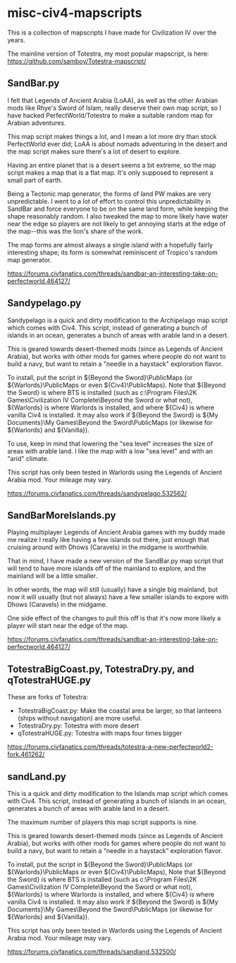 # misc-civ4-mapscripts
This is a collection of mapscripts I have made for Civilization IV over
the years.

The mainline version of Totestra, my most popular mapscript, is here: 
https://github.com/samboy/Totestra-mapscript/

## SandBar.py

I felt that Legends of Ancient Arabia (LoAA), as well as the other Arabian
mods like Rhye's Sword of Islam, really deserve their own map script,
so I have hacked PerfectWorld/Totestra to make a suitable random map
for Arabian adventures.

This map script makes things a lot, and I mean a lot more dry than stock
PerfectWorld ever did; LoAA is about nomads adventuring in the desert
and the map script makes sure there's a lot of desert to explore.

Having an entire planet that is a desert seems a bit extreme, so the map
script makes a map that is a flat map. It's only supposed to represent
a small part of earth.

Being a Tectonic map generator, the forms of land PW makes are very
unpredictable. I went to a lot of effort to control this unpredictability
in SandBar and force everyone to be on the same land form, while keeping
the shape reasonably random. I also tweaked the map to more likely have
water near the edge so players are not likely to get annoying starts at
the edge of the map--this was the lion's share of the work.

The map forms are almost always a single island with a hopefully fairly
interesting shape; its form is somewhat reminiscent of Tropico's random
map generator.

https://forums.civfanatics.com/threads/sandbar-an-interesting-take-on-perfectworld.464127/

## Sandypelago.py

Sandypelago is a quick and dirty modification to the Archipelago map
script which comes with Civ4. This script, instead of generating a bunch
of islands in an ocean, generates a bunch of areas with arable land in
a desert.

This is geared towards desert-themed mods (since as Legends of Ancient
Arabia), but works with other mods for games where people do not want
to build a navy, but want to retain a "needle in a haystack" exploration
flavor.

To install, put the script in ${Beyond the Sword}\PublicMaps
(or ${Warlords}\PublicMaps or even ${Civ4}\PublicMaps). Note that
${Beyond the Sword} is where BTS is installed (such as c:\Program
Files\2K Games\Civilization IV Complete\Beyond the Sword or what not),
${Warlords} is where Warlords is installed, and where ${Civ4} is where
vanilla Civ4 is installed. It may also work if ${Beyond the Sword} is
${My Documents}\My Games\Beyond the Sword\PublicMaps (or likewise for
${Warlords} and ${Vanilla}).

To use, keep in mind that lowering the "sea level" increases the size of
areas with arable land. I like the map with a low "sea level" and with an
"arid" climate.

This script has only been tested in Warlords using the Legends of Ancient
Arabia mod. Your mileage may vary.

https://forums.civfanatics.com/threads/sandypelago.532562/

## SandBarMoreIslands.py

Playing multiplayer Legends of Ancient Arabia games with my buddy made
me realize I really like having a few islands out there, just enough
that cruising around with Dhows (Caravels) in the midgame is worthwhile.

That in mind, I have made a new version of the SandBar.py map script
that will tend to have more islands off of the mainland to explore,
and the mainland will be a little smaller.

In other words, the map will still (usually) have a single big mainland,
but now it will usually (but not always) have a few smaller islands to
expore with Dhows (Caravels) in the midgame.

One side effect of the changes to pull this off is that it's now more
likely a player will start near the edge of the map.

https://forums.civfanatics.com/threads/sandbar-an-interesting-take-on-perfectworld.464127/

## TotestraBigCoast.py, TotestraDry.py, and qTotestraHUGE.py

These are forks of Totestra:

* TotestraBigCoast.py: Make the coastal area be larger, so that lanteens
  (ships without navigation) are more useful.
* TotestraDry.py: Totestra with more desert
* qTotestraHUGE.py: Totestra with maps four times bigger

https://forums.civfanatics.com/threads/totestra-a-new-perfectworld2-fork.461262/

## sandLand.py

This is a quick and dirty modification to the Islands map script which
comes with Civ4. This script, instead of generating a bunch of islands
in an ocean, generates a bunch of areas with arable land in a desert.

The maximum number of players this map script supports is nine.

This is geared towards desert-themed mods (since as Legends of Ancient
Arabia), but works with other mods for games where people do not want
to build a navy, but want to retain a “needle in a haystack”
exploration flavor.

To install, put the script in ${Beyond the Sword}\PublicMaps
(or ${Warlords}\PublicMaps or even ${Civ4}\PublicMaps), Note that
${Beyond the Sword} is where BTS is installed (such as c:\Program
Files\2K Games\Civilization IV Complete\Beyond the Sword or what not),
${Warlords} is where Warlords is installed, and where ${Civ4} is where
vanilla Civ4 is installed. It may also work if ${Beyond the Sword} is
${My Documents}\My Games\Beyond the Sword\PublicMaps (or likewise for
${Warlords} and ${Vanilla}).

This script has only been tested in Warlords using the Legends of Ancient
Arabia mod. Your mileage may vary.

https://forums.civfanatics.com/threads/sandland.532500/

